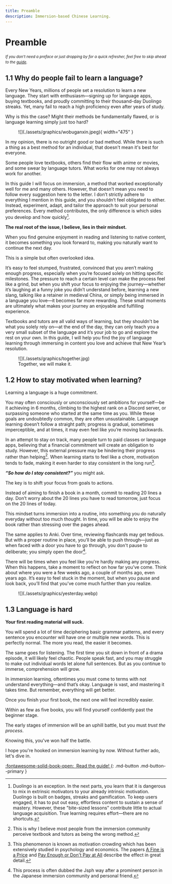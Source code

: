 ```yaml
---
title: Preamble
description: Immersion-based Chinese Learning.
---
```

# Preamble

<small>*If you don't need a preface or just dropping by for a quick refresher, feel free to skip ahead to the [guide](./guide.md).*</small> 

## 1.1 Why do people fail to learn a language?

Every New Years, millions of people set a resolution to learn a new language. They start with enthusiasm&mdash;signing up for language apps, buying textbooks, and proudly committing to their thousand-day Duolingo streaks. Yet, many fail to reach a high proficiency even after years of study.

Why is this the case? Might their methods be fundamentally flawed, or is language learning simply just too hard?

<figure markdown="span">
  ![](./assets/graphics/wobuganxin.jpeg){ width="475" }
</figure>

In my opinion, there is no outright good or bad method. While there is such a thing as a best method for an individual, that doesn't mean it's best for everyone. 

Some people love textbooks, others find their flow with anime or movies, and some swear by language tutors. What works for one may not always work for another. 

In this guide I will focus on immersion, a method that worked exceptionally well for me and many others.
However, that doesn’t mean you need to follow every suggestion here to the letter. I don’t strictly adhere to everything I mention in this guide, and you shouldn’t feel obligated to either. Instead, experiment, adapt, and tailor the approach to suit your personal preferences. Every method contributes, the only difference is which sides you develop and how quickly[^1].

[^1]: Duolingo is an exception. In the next parts, you learn that it is dangerous to mix in extrinsic motivators to your already intrinsic motivation. Duolingo is built on badges, streaks and gamification. To keep users engaged, it has to put out easy, effortless content to sustain a sense of mastery.  However, these "bite-sized lessons" contribute little to actual language acquisition. True learning requires effort—there are no shortcuts.

**The real root of the issue, I believe, lies in their mindset.**

 When you find genuine enjoyment in reading and listening to native content, it becomes something you look forward to, making you naturally want to continue the next day. 
 
 This is a simple but often overlooked idea.
 
 It’s easy to feel stumped, frustrated, convinced that you aren’t making enough progress, especially when you’re focused solely on hitting specific milestones. The pressure to reach a certain level can make the process feel like a grind, but when you shift your focus to enjoying the journey&mdash;whether it’s laughing at a funny joke you didn’t understand before, learning a new slang, talking like a retainer in medieval China, or simply being immersed in a language you love&mdash;it becomes far more rewarding. These small moments are ultimately what makes your journey an enjoyable and fulfilling experience.

Textbooks and tutors are all valid ways of learning, but they shouldn't be what you solely rely on&mdash;at the end of the day, they can only teach you a very small subset of the language and it’s your job to go and explore the rest on your own. In this guide, I will help you find the joy of language learning through immersing in content you love and achieve that New Year’s resolution.

<figure markdown="span">
  ![](./assets/graphics/together.jpg)
  <figcaption>Together, we will make it.</figcaption>
</figure>

## 1.2 How to stay motivated when learning?

Learning a language is a huge commitment. 

You may often consciously or unconsciously set ambitions for yourself&mdash;be it achieving in 6 months, climbing to the highest rank on a Discord server, or surpassing someone who started at the same time as you. While these goals are undoubtedly common, they are often unsustainable. Language learning doesn’t follow a straight path; progress is gradual, sometimes imperceptible, and at times, it may even feel like you’re moving backwards.

In an attempt to stay on track, many people turn to paid classes or language apps, believing that a financial commitment will create an obligation to study. However, this external pressure may be hindering their progress rather than helping[^2]. When learning starts to feel like a chore, motivation tends to fade, making it even harder to stay consistent in the long run[^3].

[^2]: This is why I believe most people from the immersion community perceive textbook and tutors as being the wrong method.

[^3]: This phenomenon is known as motivation crowding which has been extensively studied in psychology and economics. The papers [A Fine is a Price](https://www.jstor.org/stable/10.1086/468061?seq=1) and [Pay Enough or Don't Pay at All](https://www.jstor.org/stable/2586896?seq=1) describe the effect in great detail.

***“So how do I stay consistent?”*** you might ask.

The key is to shift your focus from goals to actions. 

Instead of aiming to finish a book in a month, commit to reading 20 lines a day. Don’t worry about the 20 lines you have to read tomorrow, just focus on the 20 lines of today.

This mindset turns immersion into a routine, into something you do naturally everyday without too much thought. In time, you will be able to enjoy the book rather than stressing over the pages ahead.

The same applies to Anki. Over time, reviewing flashcards may get tedious. But with a proper routine in place, you’ll be able to push through&mdash;just as when faced with a door you have to go through, you don't pause to deliberate; you simply open the door[^4].

[^4]: This process is often dubbed the Jsph way after a prominent person in the Japanese immersion community and personal friend.

There will be times when you feel like you're hardly making any progress. When this happens, take a moment to reflect on how far you’ve come. Think about where you were a few weeks ago, a couple of months ago, even years ago. It’s easy to feel stuck in the moment, but when you pause and look back, you’ll find that you've come much further than you realize.


<figure markdown="span">
  ![](./assets/graphics/yesterday.webp)
</figure>


## 1.3 Language is hard

**Your first reading material will suck.** 

You will spend a lot of time deciphering basic grammar patterns, and every sentence you encounter will have one or multiple new words. This is perfectly normal. The more you read, the easier it becomes.

The same goes for listening. The first time you sit down in front of a drama episode, it will likely feel chaotic. People speak fast, and you may struggle to make out individual words let alone full sentences. But as you continue to immerse, comprehension will grow.

In immersion learning, oftentimes you must come to terms with not understand everything&mdash;and that’s okay. Language is vast, and mastering it takes time. But remember, everything will get better.

Once you finish your first book, the next one will feel incredibly easier.

Within as few as five books, you will find yourself confidently past the beginner stage.

The early stages of immersion will be an uphill battle, but you must *trust the process*.

Knowing this, you've won half the battle.

I hope you're hooked on immersion learning by now. Without further ado, let's dive in.

[:fontawesome-solid-book-open:&nbsp; Read the guide! ](./guide.md){: .md-button .md-button--primary }  
